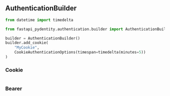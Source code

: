 

## AuthenticationBuilder

```python
from datetime import timedelta

from fastapi_pydentity.authentication.builder import AuthenticationBuilder, CookieAuthenticationOptions

builder = AuthenticationBuilder()
builder.add_cookie(
    "MyCookie",
    CookieAuthenticationOptions(timespan=timedelta(minutes=5))
)
```

### Cookie
```python

```

### Bearer
```python

```